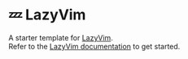 # 💤 LazyVim

A starter template for [LazyVim](https://github.com/LazyVim/LazyVim).  
Refer to the [LazyVim documentation](https://lazyvim.github.io/installation) to get started.

